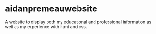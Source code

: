 # aidanpremeauwebsite
A website to display both my educational and professional information as well as my experience with html and css.
